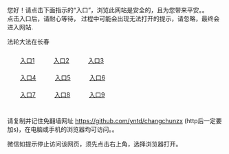 您好！请点击下面指示的“入口”，浏览此网站是安全的，且为您带来平安。。 <br/>
点击入口后，请耐心等待， 过程中可能会出现无法打开的提示，请忽略，最终会进入网站. </br>

法轮大法在长春<br/>
<div style="padding:10px"><a style="margin:20px" target="_blank" href="https://d2hvp04rqabuqf.cloudfront.net/2Qpsp?odphqw" id="ccLink1" rel="nofollow">入口1</a> <a target="_blank" style="margin:20px" href="https://d2p0gjy6s6q9ii.cloudfront.net/2Qpsp?ppcogkcv" id="ccLink2" rel="nofollow">入口2</a> <a style="margin:20px" target="_blank" href="https://d1bjfan1bo504m.cloudfront.net/2Qpsp?shxkihw" id="ccLink3" rel="nofollow">入口3</a></div>

<div style="padding:10px" ><a style="margin:20px" target="_blank" href="https://d2hvp04rqabuqf.cloudfront.net/2Qpsp?odphqw" id="ccLink4" rel="nofollow">入口4</a> <a style="margin:20px" href="https://d2p0gjy6s6q9ii.cloudfront.net/2Qpsp?ppcogkcv" target="_blank" id="ccLink5" rel="nofollow">入口5</a> <a style="margin:20px" href="https://d1bjfan1bo504m.cloudfront.net/2Qpsp?shxkihw" target="_blank" id="ccLink6" rel="nofollow">入口6</a></div>

<div style="padding:10px"><a style="margin:20px" target="_blank" href="https://d2hvp04rqabuqf.cloudfront.net/2Qpsp?odphqw" id="ccLink7" rel="nofollow">入口7</a> <a style="margin:20px" href="https://d2p0gjy6s6q9ii.cloudfront.net/2Qpsp?ppcogkcv" target="_blank" id="ccLink8" rel="nofollow">入口8</a> <a style="margin:20px" target="_blank" href="https://d1bjfan1bo504m.cloudfront.net/2Qpsp?shxkihw" id="ccLink9" rel="nofollow">入口9</a></div>

<br/>



请复制并记住免翻墙网址 https://github.com/yntd/changchunzx (http后一定要加s)，在电脑或手机的浏览器均可访问。。<br/>

微信如提示停止访问该网页，须先点击右上角，选择浏览器打开。
